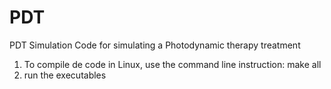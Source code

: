 # PDT
PDT Simulation
Code for simulating a Photodynamic therapy treatment

1. To compile de code in Linux, use the command line instruction: make all
2. run the executables
